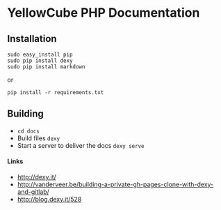 # YellowCube PHP Documentation

## Installation

```
sudo easy_install pip
sudo pip install dexy
sudo pip install markdown
```

or

```
pip install -r requirements.txt
```

## Building

 * `cd docs`
 * Build files `dexy`
 * Start a server to deliver the docs `dexy serve`

#### Links

 * http://dexy.it/
 * http://vanderveer.be/building-a-private-gh-pages-clone-with-dexy-and-gitlab/
 * http://blog.dexy.it/528
